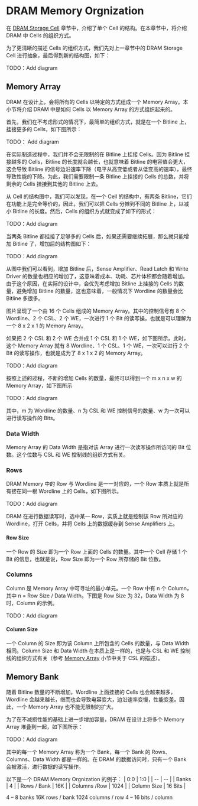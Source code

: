 # DRAM Memory Orgnization

在 [DRAM Storage Cell](./dram_storage_cell.html) 章节中，介绍了单个 Cell 的结构。在本章节中，将介绍 DRAM 中 Cells 的组织方式。

为了更清晰的描述 Cells 的组织方式，我们先对上一章节中的 DRAM Storage Cell 进行抽象，最后得到新的结构图，如下：

TODO：Add diagram

## Memory Array

DRAM 在设计上，会将所有的 Cells 以特定的方式组成一个 Memory Array。本小节将介绍 DRAM 中是如何 Cells 以 Memory Array 的方式组织起来的。

首先，我们在不考虑形式的情况下，最简单的组织方式，就是在一个 Bitline 上，挂接更多的 Cells，如下图所示：

TODO： Add diagram

在实际制造过程中，我们并不会无限制的在 Bitline 上挂接 Cells。因为 Bitline 挂接越多的 Cells，Bitline 的长度就会越长，也就意味着 Bitline 的电容值会更大，这会导致 Bitline 的信号边沿速率下降（电平从高变低或者从低变高的速率），最终导致性能的下降。为此，我们需要限制一条 Bitline 上挂接的 Cells 的总数，并将剩余的 Cells 挂接到其他的 Bitline 上去。

从 Cell 的结构图中，我们可以发现，在一个 Cell 的结构中，有两条 Bitline，它们在功能上是完全等价的，因此，我们可以把 Cells 分摊到不同的 Bitline 上，以减小 Bitline 的长度。然后，Cells 的组织方式就变成了如下的形式：

TODO：Add diagram

当两条 Bitline 都挂接了足够多的 Cells 后，如果还需要继续拓展，那么就只能增加 Bitline 了，增加后的结构图如下：

TODO：Add diagram

从图中我们可以看到，增加 Bitline 后，Sense Amplifier、Read Latch 和 Write Driver 的数量也相应的增加了，这意味着成本、功耗、芯片体积都会随着增加。由于这个原因，在实际的设计中，会优先考虑增加 Bitline 上挂接的 Cells 的数量，避免增加 Bitline 的数量，这也意味着，一般情况下 Wordline 的数量会比 Bitline 多很多。

图片呈现了一个由 16 个 Cells 组成的 Memory Array。其中的控制信号有 8 个 Wordline、2 个 CSL、2 个 WE，一次进行 1 个 Bit 的读写操，也就是可以理解为一个 8 x 2 x 1 的 Memory Array。

如果把 2 个 CSL 和 2 个 WE 合并成 1 个 CSL 和 1 个 WE，如下图所示。此时，这个 Memory Array 就有 8 Wordline、1 个 CSL、1 个 WE，一次可以进行 2 个 Bit 的读写操作，也就是成为了 8 x 1 x 2 的 Memory Array。

TODO：Add diagram

按照上述的过程，不断的增加 Cells 的数量，最终可以得到一个 m x n x w 的 Memory Array，如下图所示

TODO：Add diagram

其中，m 为 Wordline 的数量、n 为 CSL 和 WE 控制信号的数量、w 为一次可以进行读写操作的 Bits。

### Data Width

Memory Array 的 Data Width 是指对该 Array 进行一次读写操作所访问的 Bit 位数。这个位数与 CSL 和 WE 控制线的组织方式有关。

### Rows

DRAM Memory 中的 Row 与 Wordline 是一一对应的，一个 Row 本质上就是所有接在同一根 Wordline 上的 Cells，如下图所示。

TODO：Add diagram

DRAM 在进行数据读写时，选中某一 Row，实质上就是控制该 Row 所对应的 Wordline，打开 Cells，并将 Cells 上的数据缓存到 Sense Amplifiers 上。

#### Row Size

一个 Row 的 Size 即为一个 Row 上面的 Cells 的数量。其中一个 Cell 存储 1 个 Bit 的信息，也就是说，Row Size 即为一个 Row 所存储的 Bit 位数。

### Columns

Column 是 Memory Array 中可寻址的最小单元。一个 Row 中有 n 个 Column，其中 n = Row Size / Data Width。下图是 Row Size 为 32，Data Width 为 8 时，Column 的示例。

TODO：Add diagram

#### Column Size

一个 Column 的 Size 即为该 Column 上所包含的 Cells 的数量，与 Data Width 相同。Column Size 和 Data Width 在本质上是一样的，也是与 CSL 和 WE 控制线的组织方式有关（参考 [Memory Array](#memory-array) 小节中关于 CSL 的描述）。

## Memory Bank

随着 Bitline 数量的不断增加，Wordline 上面挂接的 Cells 也会越来越多，Wordline 会越来越长，继而也会导致电容变大，边沿速率变慢，性能变差。因此，一个 Memory Array 也不能无限制的扩大。

为了在不减损性能的基础上进一步增加容量，DRAM 在设计上将多个 Memory Array 堆叠到一起，如下图所示：

TODO：Add diagram

其中的每一个 Memory Array 称为一个 Bank，每一个 Bank 的 Rows、Columns、Data Width 都是一样的。在 DRAM 的数据访问时，只有一个 Bank 会被激活，进行数据的读写操作。

以下是一个 DRAM Memory Orgnization 的例子：
| 0:0 | 1:0 |
| -- | -- |
| Banks | 4 |
| Rows / Bank | 16K |
| Columns /Row | 1024 |
| Column Size | 16 Bits |

4 – 8 banks
16K rows / bank
1024 columns / row
4 – 16 bits / column
